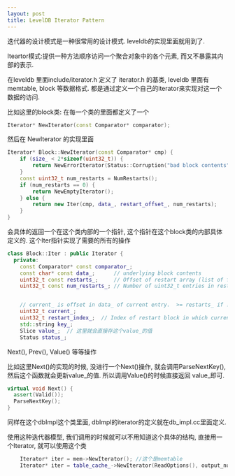 ```yaml
---
layout: post
title: LevelDB Iterator Pattern
---
```


迭代器的设计模式是一种很常用的设计模式. leveldb的实现里面就用到了.

Iteartor模式:提供一种方法顺序访问一个聚合对象中的各个元素, 而又不暴露其内部的表示.

在leveldb 里面include/iterator.h 定义了 iterator.h 的基类, leveldb 里面有memtable, block 等数据格式. 都是通过定义一个自己的iterator来实现对这一个数据的访问.


比如这里的block类:
在每一个类的里面都定义了一个             

```c++
Iterator* NewIterator(const Comparator* comparator);
```

然后在 NewIterator 的实现里面

```c++
Iterator* Block::NewIterator(const Comparator* cmp) {
    if (size_ < 2*sizeof(uint32_t)) {
        return NewErrorIterator(Status::Corruption("bad block contents"));
    }
    const uint32_t num_restarts = NumRestarts();
    if (num_restarts == 0) {
        return NewEmptyIterator();
    } else {
        return new Iter(cmp, data_, restart_offset_, num_restarts);
    }
}
```
会具体的返回一个在这个类内部的一个指针, 这个指针在这个block类的内部具体定义的.
这个Iter指针实现了需要的所有的操作

```c++
class Block::Iter : public Iterator {
  private:
    const Comparator* const comparator_;
    const char* const data_;      // underlying block contents
    uint32_t const restarts_;     // Offset of restart array (list of fixed32)
    uint32_t const num_restarts_; // Number of uint32_t entries in restart array


    // current_ is offset in data_ of current entry.  >= restarts_ if !Valid
    uint32_t current_;
    uint32_t restart_index_;  // Index of restart block in which current_ falls
    std::string key_;
    Slice value_;  // 这里就会直接存这个value_的值
    Status status_;
```

Next(), Prev(), Value() 等等操作

比如这里Next()的实现的时候, 没进行一个Next()操作, 就会调用ParseNextKey(), 然后这个函数就会更新value_的值. 所以调用Value()的时候直接返回 value_即可.

```c++
virtual void Next() {
  assert(Valid());
  ParseNextKey();
}
```



同样在这个dbImpl这个类里面, dbImpl的iterator的定义就在db_impl.cc里面定义.


使用这种迭代器模型, 我们调用的时候就可以不用知道这个具体的结构, 直接用一个Iterator, 就可以使用这个类

```c++
    Iterator* iter = mem->NewIterator(); //这个是memtable 
    Iterator* iter = table_cache_->NewIterator(ReadOptions(), output_number, current_bytes); //table_cache 这个类
```
